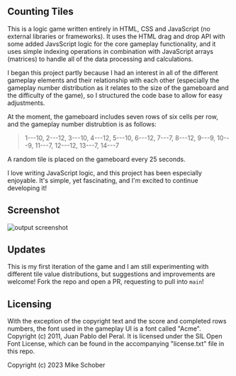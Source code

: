 
## Counting Tiles

This is a logic game written entirely in HTML, CSS and JavaScript (no external libraries or frameworks). It uses the HTML drag and drop API with some added JavsScript logic for the core gameplay functionality, and it uses simple indexing operations in combination with JavaScript arrays (matrices) to handle all of the data processing and calculations.

I began this project partly because I had an interest in all of the different gameplay elements and their relationship with each other (especially the gameplay number distribution as it relates to the size of the gameboard and the difficulty of the game), so I structured the code base to allow for easy adjustments.

At the moment, the gameboard includes seven rows of six cells per row, and the gameplay number distrubtion is as follows:
> 1---10, 2---12, 3---10, 4---12, 5---10, 6---12, 7---7, 8---12, 9---9, 10---9, 11---7, 12---12, 13---7, 14---7

A random tile is placed on the gameboard every 25 seconds.

I love writing JavaScript logic, and this project has been especially enjoyable. It's simple, yet fascinating, and I'm excited to continue developing it!

## Screenshot
![output screenshot](https://github.com/Runningman47/counting-tiles/blob/randomTile/images/s2.png)

## Updates
This is my first iteration of the game and I am still experimenting with different tile value distributions, but suggestions and improvements are welcome! Fork the repo and open a PR, requesting to pull into `main`!

## Licensing
With the exception of the copyright text and the score and completed rows numbers, the font used in the gameplay UI is a font called "Acme". Copyright (c) 2011, Juan Pablo del Peral. It is licensed under the SIL Open Font License, which can be found in the accompanying "license.txt" file in this repo. 

Copyright (c) 2023 Mike Schober

